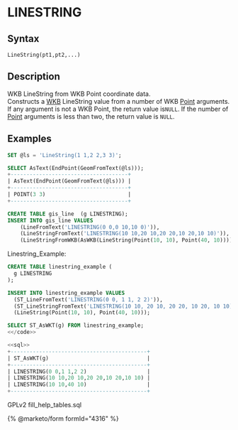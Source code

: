 # LINESTRING

## Syntax

```
LineString(pt1,pt2,...)
```

## Description

WKB LineString from WKB Point coordinate data.\
Constructs a [WKB](../../../sql-structure/geometry/wkb/) LineString value from a number of WKB [Point](point.md) arguments. If any argument is not a WKB Point, the return value is`NULL`. If the number of [Point](point.md) arguments is less than two, the return value is `NULL`.

## Examples

```sql
SET @ls = 'LineString(1 1,2 2,3 3)';

SELECT AsText(EndPoint(GeomFromText(@ls)));
+-------------------------------------+
| AsText(EndPoint(GeomFromText(@ls))) |
+-------------------------------------+
| POINT(3 3)                          |
+-------------------------------------+

CREATE TABLE gis_line  (g LINESTRING);
INSERT INTO gis_line VALUES
    (LineFromText('LINESTRING(0 0,0 10,10 0)')),
    (LineStringFromText('LINESTRING(10 10,20 10,20 20,10 20,10 10)')),
    (LineStringFromWKB(AsWKB(LineString(Point(10, 10), Point(40, 10)))));
```

Linestring\_Example:

```sql
CREATE TABLE linestring_example (
  g LINESTRING
);
```

```sql
INSERT INTO linestring_example VALUES
  (ST_LineFromText('LINESTRING(0 0, 1 1, 2 2)')),
  (ST_LineStringFromText('LINESTRING(10 10, 20 10, 20 20, 10 20, 10 10)')),
  (LineString(Point(10, 10), Point(40, 10)));
```

```sql
SELECT ST_AsWKT(g) FROM linestring_example;
<</code>>

<<sql>>
+-------------------------------------------+
| ST_AsWKT(g)                               |
+-------------------------------------------+
| LINESTRING(0 0,1 1,2 2)                   |
| LINESTRING(10 10,20 10,20 20,10 20,10 10) |
| LINESTRING(10 10,40 10)                   |
+-------------------------------------------+
```

GPLv2 fill\_help\_tables.sql

{% @marketo/form formId="4316" %}

